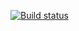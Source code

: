 [![Build status](https://ci.appveyor.com/api/projects/status/ewfjujjl7k953gj2/branch/main?svg=true)](https://ci.appveyor.com/project/paveldm744/postman/branch/main)